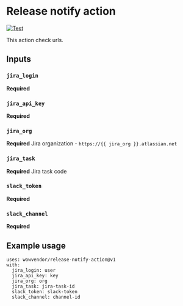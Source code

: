 Release notify action
===
[![Test](https://github.com/wowvendor/release-notify-action/actions/workflows/test.yml/badge.svg)](https://github.com/wowvendor/url-checker-action/actions/workflows/test.yml)

This action check urls.

## Inputs

### `jira_login`
**Required**

### `jira_api_key`
**Required**

### `jira_org`
**Required** Jira organization - `https://{{ jira_org }}.atlassian.net`

### `jira_task`
**Required** Jira task code

### `slack_token`
**Required**

### `slack_channel`
**Required**

## Example usage

```
uses: wowvendor/release-notify-action@v1
with:
  jira_login: user
  jira_api_key: key
  jira_org: org
  jira_task: jira-task-id
  slack_token: slack-token
  slack_channel: channel-id
```
